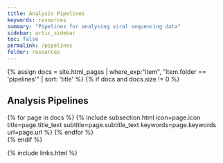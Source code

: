 ```yaml
---
title: Analysis Pipelines
keywords: resources
summary: "Pipelines for analysing viral sequencing data"
sidebar: artic_sidebar
toc: false
permalink: /pipelines
folder: resources
---
```


{% assign docs = site.html_pages | where_exp:"item", "item.folder == 'pipelines'" | sort: 'title' %}
{% if docs and docs.size != 0 %}
<div class="row">
    <div class="col-lg-12">
        <h2 class="page-header">Analysis Pipelines</h2>
    </div>
    {% for page in docs %}
    {% include subsection.html icon=page.icon title=page.title_text subtitle=page.subtitle_text keywords=page.keywords url=page.url %}
    {% endfor %}
</div>
{% endif %}


{% include links.html %}
